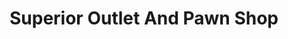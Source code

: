 ---
title: "Superior Outlet And Pawn Shop"
url: /richmond/superior-outlet-and-pawn-shop/
shop: Leiher
---